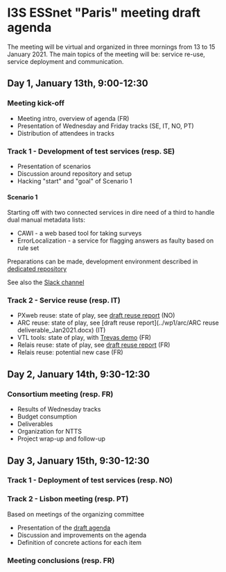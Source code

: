 # I3S ESSnet "Paris" meeting draft agenda

The meeting will be virtual and organized in three mornings from 13 to 15 January 2021. The main topics of the meeting will be: service re-use, service deployment and communication.


## Day 1, January 13th, 9:00-12:30

### Meeting kick-off

  * Meeting intro, overview of agenda (FR)
  * Presentation of Wednesday and Friday tracks (SE, IT, NO, PT)
  * Distribution of attendees in tracks


### Track 1 - Development of test services (resp. SE)

  * Presentation of scenarios
  * Discussion around repository and setup
  * Hacking "start" and "goal" of Scenario 1

#### Scenario 1

Starting off with two connected services in dire need of a third to handle dual manual metadata lists:

  * CAWI - a web based tool for taking surveys
  * ErrorLocalization - a service for flagging answers as faulty based on rule set

Preparations can be made, development environment described in [dedicated repository](https://github.com/I3S-ESSnet/ExampleServices)

See also the [Slack channel](https://i3s-essnet.slack.com/archives/CSDHL7YPM)


### Track 2 - Service reuse (resp. IT)

  * PXweb reuse: state of play, see [draft reuse report](../wp3/pxweb-reuse.md) (NO)
  * ARC reuse: state of play, see [draft reuse report](../wp1/arc/ARC reuse deliverable_Jan2021.docx) (IT)
  * VTL tools: state of play, with [Trevas demo](http://krmes.info/videos/Trevas-demo.mkv) (FR)
  * Relais reuse: state of play, see [draft reuse report](../wp1/relais/relais-reuse-fr.md) (FR)
  * Relais reuse: potential new case (FR)


## Day 2, January 14th, 9:30-12:30

### Consortium meeting (resp. FR)

  * Results of Wednesday tracks
  * Budget consumption
  * Deliverables
  * Organization for NTTS
  * Project wrap-up and follow-up


## Day 3, January 15th, 9:30-12:30

 
### Track 1 - Deployment of test services (resp. NO)


### Track 2 - Lisbon meeting (resp. PT)

Based on meetings of the organizing committee

  * Presentation of the [draft agenda](../lisbon-workshop/agenda.md)
  * Discussion and improvements on the agenda
  * Definition of concrete actions for each item


### Meeting conclusions (resp. FR)
